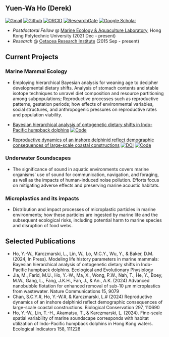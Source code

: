 ## Yuen-Wa Ho (Derek)

[![Gmail](https://img.shields.io/badge/Gmail-D14836?style=for-the-badge&logo=Gmail&logoColor=white&color=D14836)](mailto:hoyuenwaderek@gmail.com)
[![Github](https://img.shields.io/badge/Github-badge?style=for-the-badge&logo=Github&color=black)](https://github.com/YuenWaHo)
[![ORCID](https://img.shields.io/badge/ORCID-badge?style=for-the-badge&logo=ORCID&logoColor=white&color=Black)](https://orcid.org/0000-0003-1523-112X)
[![ResearchGate](https://img.shields.io/badge/RG-badge?style=for-the-badge&logo=ResearchGate&logoColor=ffffff&labelColor=000000&color=000000)](https://www.researchgate.net/profile/Yuen-Wa-Ho)
[![Google Scholar](https://img.shields.io/badge/GScholar-badge?style=for-the-badge&logo=GoogleScholar&color=ffffff)](https://scholar.google.com.hk/citations?user=rCZFcA4AAAAJ&hl=en)

- _Postdoctoral Fellow_ @ [Marine Ecology & Aquaculture Laboratory](https://www.seafoodmeal.today/), Hong Kong Polytechnic University (2021 Dec - present)
- _Research_ @ [Cetacea Research Institute](https://www.hku-cetacean-ecology.net/cri) (2015 Sep - present)

## Current Projects

### Marine Mammal Ecology

- Employing hierarchical Bayesian analysis for weaning age to decipher developmental dietary shifts. Analysis of stomach contents and stable isotope techniques to unravel diet composition and resource partitioning among subpopulations; Reproductive processes such as reproductive patterns, gestation periods; how effects of environmental variables, social structures, and anthropogenic pressures on reproductive rates and population viability.
- [Bayesian hierarchical analysis of ontogenetic dietary shifts in Indo-Pacific humpback dolphins](https://github.com/YuenWaHo/EEP-Sousa-WeaningAge) [![Code](https://img.shields.io/badge/Code-logo?style=flat-square&logo=Github&color=000000)](https://github.com/YuenWaHo/EEP-Sousa-WeaningAge)

- [Reproductive dynamics of an inshore delphinid reflect demographic consequences of large-scale coastal constructions](https://github.com/YuenWaHo/sousa_repro_dynamics) [![DOI](https://img.shields.io/badge/10.1016%2Fj.biocon.2024.110690-logo?style=flat-square&label=DOI&labelColor=a9bcc2&color=edf1f0&link=10.1016%2Fj.biocon.2024.110690)](https://doi.org/10.1016/j.biocon.2024.110690) [![Code](https://img.shields.io/badge/Code-logo?style=flat-square&logo=Github&color=000000)](https://github.com/YuenWaHo/sousa_repro_dynamics)

### Underwater Soundscapes

- The significance of sound in aquatic environments covers marine organisms' use of sound for communication, navigation, and foraging, as well as the impacts of human-induced noise pollution. Efforts focus on mitigating adverse effects and preserving marine acoustic habitats.

### Microplastics and its impacts

- Distribution and impact processes of microplastic particles in marine environments; how these particles are ingested by marine life and the subsequent ecological risks, including potential harm to marine species and disruption of food webs.

## Selected Publications

- Ho, Y.-W., Karczmarski, L., Lin, W., Lo, M.C.Y., Wu, Y., & Baker, D.M. (2024, In Press). Modeling life history parameters in marine mammals: Bayesian hierarchical analysis of ontogenetic dietary shifts in Indo-Pacific humpback dolphins. Ecological and Evolutionary Physiology
- Jia, M., Farid, M.U., Ho, Y.-W., Ma, X., Wong, P.W., Nah, T., He, Y., Boey, M.W., Gang, L., Fang, J.K.H., Fan, J., & An., A.K. (2024) Advanced nanobubble flotation for enhanced removal of sub-10 µm microplastics from wastewater. Nature Communications 15, 9079
- Chan, S.C.Y.#, Ho, Y.-W.#, & Karczmarski, L.# (2024) Reproductive dynamics of an inshore delphinid reflect demographic consequences of large-scale coastal constructions. Biological Conservation 297, 110690
- Ho, Y.-W., Lin, T.-H., Akamatsu, T., & Karczmarski, L. (2024). Fine-scale spatial variability of marine soundscape corresponds with habitat utilization of Indo-Pacific humpback dolphins in Hong Kong waters. Ecological Indicators 158, 111228

<!---

[![DOI](https://img.shields.io/badge/DOI-10.1016/j.biocon.2024.110690-blue?&logoColor=f5f5f5)](https://10.1016/j.biocon.2024.110690)

--->
